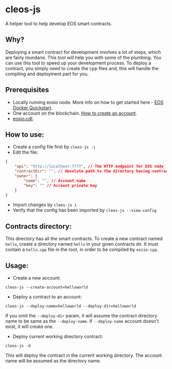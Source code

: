 # cleos-js
A helper tool to help develop EOS smart contracts.

## Why?
Deploying a smart contract for development involves a lot of steps, which are fairly mundane. This tool will help you with some of the plumbing. 
You can use this tool to speed up your development process. To deploy a contract, you simply need to create the cpp files and, this will handle the compiling and deployment part for you.

## Prerequisites
- Locally running eosio node. More info on how to get started here - [EOS Docker Quickstart](https://developers.eos.io/eosio-nodeos/docs/docker-quickstart).
- One account on the blockchain. [How to create an account](https://developers.eos.io/eosio-home/docs/accounts-1).
- [eosio.cdt](https://github.com/EOSIO/eosio.cdt).

## How to use:
- Create a config file first by `cleos-js -i`
- Edit the file: 
```json
{
    "api": "http://localhost:7777", // The HTTP endpoint for EOS node
    "contractDir": "", // Absolute path to the directory having contracts
    "owner": {
        "name": "", // Account name
        "key": "" // Account private key
    }
}
```
- Import changes by `cleos-js i`
- Verify that the config has been imported by `cleos-js --view-config`

## Contracts directory:
This directory has all the smart contracts. To create a new contract named `hello`, create a directory named `hello` in your given contracts dir. It must contain a `hello.cpp` file in the root, in order to be compiled by `eosio-cpp`.

## Usage:
- Create a new account:
```
cleos-js --create-account=helloworld
```

- Deploy a contract to an account:
```
cleos-js --deploy-name=helloworld --deploy-dir=helloworld
```
If you omit the `--deploy-dir` param, it will assume the contract directory name to be same as the `--deploy-name`.
If `--deploy-name` account doesn't exist, it will create one.

- Deploy current working directory contract:
```
cleos-js -d
```
This will deploy the contract in the current working directory. The account name will be assumed as the directory name.


